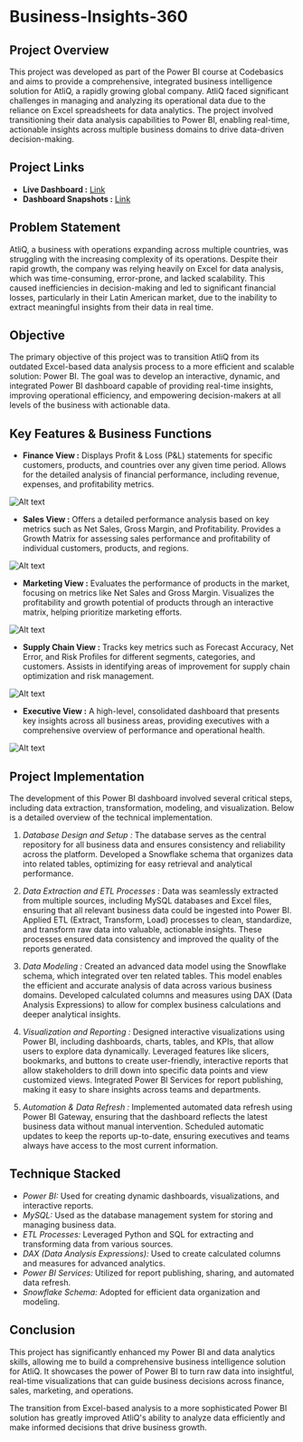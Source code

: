 # Business-Insights-360

## Project Overview

This project was developed as part of the Power BI course at Codebasics and aims to provide a comprehensive, integrated business intelligence solution for AtliQ, a rapidly growing global company. AtliQ faced significant challenges in managing and analyzing its operational data due to the reliance on Excel spreadsheets for data analytics. The project involved transitioning their data analysis capabilities to Power BI, enabling real-time, actionable insights across multiple business domains to drive data-driven decision-making.

## Project Links

- **Live Dashboard :** [Link](https://app.powerbi.com/view?r=eyJrIjoiMmJkOTRjNjEtN2M2Ny00MDQxLWEyMTQtYzM0MjI1NmExNzQ3IiwidCI6ImM2ZTU0OWIzLTVmNDUtNDAzMi1hYWU5LWQ0MjQ0ZGM1YjJjNCJ9)
- **Dashboard Snapshots :** [Link](https://github.com/Dhananjay16449/Business-Insights-360/tree/main/Dashboard%20Sanpshot)

## Problem Statement

AtliQ, a business with operations expanding across multiple countries, was struggling with the increasing complexity of its operations. Despite their rapid growth, the company was relying heavily on Excel for data analysis, which was time-consuming, error-prone, and lacked scalability. This caused inefficiencies in decision-making and led to significant financial losses, particularly in their Latin American market, due to the inability to extract meaningful insights from their data in real time.

## Objective

The primary objective of this project was to transition AtliQ from its outdated Excel-based data analysis process to a more efficient and scalable solution: Power BI. The goal was to develop an interactive, dynamic, and integrated Power BI dashboard capable of providing real-time insights, improving operational efficiency, and empowering decision-makers at all levels of the business with actionable data.

## Key Features & Business Functions

- **Finance View :**
Displays Profit & Loss (P&L) statements for specific customers, products, and countries over any given time period.
Allows for the detailed analysis of financial performance, including revenue, expenses, and profitability metrics.

![Alt text](https://github.com/Dhananjay16449/Business-Insights-360/blob/main/Dashboard%20Sanpshot/Finance%20View.png)


- **Sales View :**
Offers a detailed performance analysis based on key metrics such as Net Sales, Gross Margin, and Profitability.
Provides a Growth Matrix for assessing sales performance and profitability of individual customers, products, and regions.

![Alt text](https://github.com/Dhananjay16449/Business-Insights-360/blob/main/Dashboard%20Sanpshot/Sales%20View.png)


- **Marketing View :**
Evaluates the performance of products in the market, focusing on metrics like Net Sales and Gross Margin.
Visualizes the profitability and growth potential of products through an interactive matrix, helping prioritize marketing efforts.

![Alt text](https://github.com/Dhananjay16449/Business-Insights-360/blob/main/Dashboard%20Sanpshot/Marketing%20View.png)


- **Supply Chain View :**
Tracks key metrics such as Forecast Accuracy, Net Error, and Risk Profiles for different segments, categories, and customers.
Assists in identifying areas of improvement for supply chain optimization and risk management.

![Alt text](https://github.com/Dhananjay16449/Business-Insights-360/blob/main/Dashboard%20Sanpshot/Supply%20Chain%20View.png)


- **Executive View :**
A high-level, consolidated dashboard that presents key insights across all business areas, providing executives with a comprehensive overview of performance and operational health.

![Alt text](https://github.com/Dhananjay16449/Business-Insights-360/blob/main/Dashboard%20Sanpshot/Executive%20View.png)


## Project Implementation

The development of this Power BI dashboard involved several critical steps, including data extraction, transformation, modeling, and visualization. Below is a detailed overview of the technical implementation.

1. *Database Design and Setup :*
The database serves as the central repository for all business data and ensures consistency and reliability across the platform.
Developed a Snowflake schema that organizes data into related tables, optimizing for easy retrieval and analytical performance.

2. *Data Extraction and ETL Processes :*
Data was seamlessly extracted from multiple sources, including MySQL databases and Excel files, ensuring that all relevant business data could be ingested into Power BI.
Applied ETL (Extract, Transform, Load) processes to clean, standardize, and transform raw data into valuable, actionable insights. These processes ensured data consistency and improved the quality of the reports generated.

3. *Data Modeling :*
Created an advanced data model using the Snowflake schema, which integrated over ten related tables. This model enables the efficient and accurate analysis of data across various business domains.
Developed calculated columns and measures using DAX (Data Analysis Expressions) to allow for complex business calculations and deeper analytical insights.

4. *Visualization and Reporting :*
Designed interactive visualizations using Power BI, including dashboards, charts, tables, and KPIs, that allow users to explore data dynamically.
Leveraged features like slicers, bookmarks, and buttons to create user-friendly, interactive reports that allow stakeholders to drill down into specific data points and view customized views.
Integrated Power BI Services for report publishing, making it easy to share insights across teams and departments.

5. *Automation & Data Refresh :*
Implemented automated data refresh using Power BI Gateway, ensuring that the dashboard reflects the latest business data without manual intervention.
Scheduled automatic updates to keep the reports up-to-date, ensuring executives and teams always have access to the most current information.

## Technique Stacked
- *Power BI:* Used for creating dynamic dashboards, visualizations, and interactive reports.
- *MySQL:* Used as the database management system for storing and managing business data.
- *ETL Processes:* Leveraged Python and SQL for extracting and transforming data from various sources.
- *DAX (Data Analysis Expressions):* Used to create calculated columns and measures for advanced analytics.
- *Power BI Services:* Utilized for report publishing, sharing, and automated data refresh.
- *Snowflake Schema:* Adopted for efficient data organization and modeling.

## Conclusion

This project has significantly enhanced my Power BI and data analytics skills, allowing me to build a comprehensive business intelligence solution for AtliQ. It showcases the power of Power BI to turn raw data into insightful, real-time visualizations that can guide business decisions across finance, sales, marketing, and operations.

The transition from Excel-based analysis to a more sophisticated Power BI solution has greatly improved AtliQ's ability to analyze data efficiently and make informed decisions that drive business growth.
